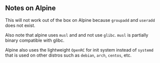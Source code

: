 ## Notes on Alpine

This will not work out of the box on Alpine because `groupadd` and `useradd` does not exist.

Also note that alpine uses `musl` and and not use `glibc`. `musl` is partially binary compatible with glibc.

Alpine also uses the lightweight `OpenRC` for init system instead of `systemd` that is used on other distros such as `debian`, `arch`, `centos`, etc.